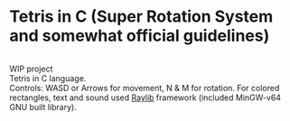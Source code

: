 # Tetris in C (Super Rotation System and somewhat official guidelines)

![]()

WIP project  
Tetris in C language.  
Controls: WASD or Arrows for movement, N & M for rotation.
For colored rectangles, text and sound used [Raylib](https://github.com/raysan5/raylib) framework (included MinGW-v64 GNU built library).
